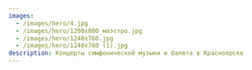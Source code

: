 ```yaml
---
images:
  - /images/hero/4.jpg
  - /images/hero/1200х800_маэстро.jpg
  - /images/hero/1240х760.jpg
  - /images/hero/1240х760 (1).jpg
description: Концерты симфонической музыки и балета в Красноярске
---
```

